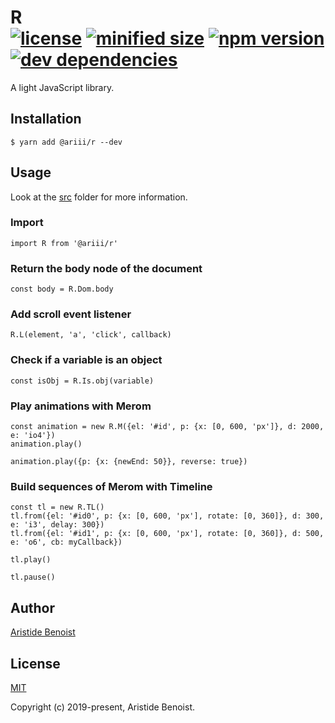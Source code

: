 # R<br/>[![license](https://img.shields.io/github/license/ariiiman/r.svg)](https://github.com/ariiiman/r/blob/master/LICENSE) [![minified size](https://img.shields.io/github/size/ariiiman/r/index.js.svg?label=minified%20size)](https://github.com/ariiiman/r/blob/master/index.js) [![npm version](https://img.shields.io/npm/v/@ariii/r.svg)](https://www.npmjs.com/package/@ariii/r) [![dev dependencies](https://img.shields.io/david/dev/ariiiman/r.svg)](https://www.npmjs.com/package/uglify-js)

A light JavaScript library.

## Installation

    $ yarn add @ariii/r --dev

## Usage

Look at the [src](https://github.com/ariiiman/r/tree/master/src) folder for more information.

### Import

    import R from '@ariii/r'

### Return the body node of the document

    const body = R.Dom.body

### Add scroll event listener

    R.L(element, 'a', 'click', callback)

### Check if a variable is an object

    const isObj = R.Is.obj(variable)

### Play animations with Merom

    const animation = new R.M({el: '#id', p: {x: [0, 600, 'px']}, d: 2000, e: 'io4'})
    animation.play()

    animation.play({p: {x: {newEnd: 50}}, reverse: true})

### Build sequences of Merom with Timeline

    const tl = new R.TL()
    tl.from({el: '#id0', p: {x: [0, 600, 'px'], rotate: [0, 360]}, d: 300, e: 'i3', delay: 300})
    tl.from({el: '#id1', p: {x: [0, 600, 'px'], rotate: [0, 360]}, d: 500, e: 'o6', cb: myCallback})

    tl.play()

    tl.pause()

## Author

[Aristide Benoist](https://www.aristidebenoist.com)

## License

[MIT](https://github.com/ariiiman/r/blob/master/LICENSE)

Copyright (c) 2019-present, Aristide Benoist.
